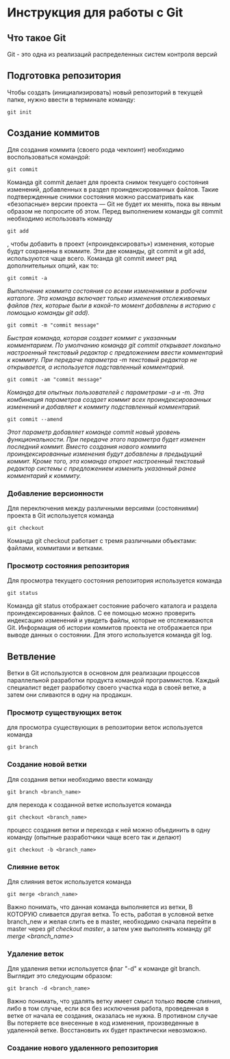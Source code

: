 # **Инструкция для работы с Git**

## Что такое Git
Git - это одна из реализаций распределенных систем контроля версий
## Подготовка репозитория
Чтобы создать (инициализировать) новый репозиторий в текущей папке, нужно ввести в терминале команду:

    git init
## Создание коммитов
Для создания коммита (своего рода чекпоинт) необходимо воспользоваться командой:

    git commit
Команда git commit делает для проекта снимок текущего состояния изменений, добавленных в раздел проиндексированных файлов. Такие подтвержденные снимки состояния можно рассматривать как «безопасные» версии проекта — Git не будет их менять, пока вы явным образом не попросите об этом. Перед выполнением команды git commit необходимо использовать команду 

    git add

, чтобы добавить в проект («проиндексировать») изменения, которые будут сохранены в коммите. Эти две команды, git commit и git add, используются чаще всего.
Команда git commit имеет ряд дополнительных опций, как то:

    git commit -a
*Выполнение коммита состояния со всеми изменениями в рабочем каталоге. Эта команда включает только изменения отслеживаемых файлов (тех, которые были в какой-то момент добавлены в историю с помощью команды git add).*

    git commit -m "commit message"
*Быстрая команда, которая создает коммит с указанным комментарием. По умолчанию команда git commit открывает локально настроенный текстовый редактор с предложением ввести комментарий к коммиту. При передаче параметра -m текстовый редактор не открывается, а используется подставленный комментарий.*

    git commit -am "commit message"
*Команда для опытных пользователей с параметрами -a и -m. Эта комбинация параметров создает коммит всех проиндексированных изменений и добавляет к коммиту подставленный комментарий.*

    git commit --amend
*Этот параметр добавляет команде commit новый уровень функциональности. При передаче этого параметра будет изменен последний коммит. Вместо создания нового коммита проиндексированные изменения будут добавлены в предыдущий коммит. Кроме того, эта команда откроет настроенный текстовый редактор системы с предложением изменить указанный ранее комментарий к коммиту.*
### Добавление версионности
Для переключения между различными версиями (состояниями) проекта в Git используется команда

    git checkout

Команда git checkout работает с тремя различными объектами: файлами, коммитами и ветками.

### Просмотр состояния репозитория
Для просмотра текущего состояния репозитория используется команда

    git status
Команда git status отображает состояние рабочего каталога и раздела проиндексированных файлов. С ее помощью можно проверить индексацию изменений и увидеть файлы, которые не отслеживаются Git. Информация об истории коммитов проекта не отображается при выводе данных о состоянии. Для этого используется команда git log.

## Ветвление
Ветки в Git используются в основном для реализации процессов параллельной разработки продукта командой программистов. Каждый специалист ведет разработку своего участка кода в своей ветке, а затем они сливаются в одну на продакшн.

### Просмотр существующих веток
для просмотра существующих в репозитории веток используется команда 

    git branch

    
### Создание новой ветки
Для создания ветки необходимо ввести команду 

    git branch <branch_name>

для перехода к созданной ветке используется команда

    git checkout <branch_name>

процесс создания ветки и перехода к ней можно объединить в одну команду (опытные разработчики чаще всего так и делают)

    git checkout -b <branch_name>

### Слияние веток
Для слияния веток используется команда 

    git merge <branch_name>

Важно понимать, что данная команда выполняется из ветки, В КОТОРУЮ сливается другая ветка. То есть, работая в условной ветке branch_new и желая слить ее в master, необходимо сначала перейти в master через *git checkout master*, а затем уже выполнять команду *git merge <branch_name>*

### Удаление веток
Для удаления ветки используется флаг "-d" к команде git branch. Выглядит это следующим образом:

    git branch -d <branch_name>

Важно понимать, что удалять ветку имеет смысл только **после** слияния, либо в том случае, если вся без исключения работа, проведенная в ветке от начала ее создания, оказалась не нужна. В противном случае Вы потеряете все внесенные в код изменения, произведенные в удаленной ветке. Восстановить их будет практически невозможно.

### Создание нового удаленного репозитория